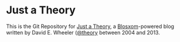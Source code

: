 Just a Theory
=============

This is the Git Repository for [Just a Theory](http://justatheory.com/), a
[Blosxom](http://blosxom.sourceforge.net)-powered blog written by David E.
Wheeler ([@theory](/theory) between 2004 and 2013.

